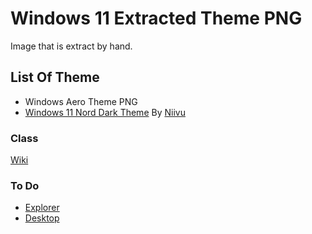 # Windows 11 Extracted Theme PNG

Image that is extract by hand.

## List Of Theme

-   Windows Aero Theme PNG
-   [Windows 11 Nord Dark Theme](https://github.com/niivu/Windows-11-themes) By [Niivu](https://github.com/niivu)

### Class

[Wiki](https://github.com/nptr/msstyleEditor/wiki/Introduction)

### To Do

-   [Explorer](https://github.com/nptr/msstyleEditor/wiki/Explorer)
-   [Desktop](https://github.com/nptr/msstyleEditor/wiki/Desktop)
